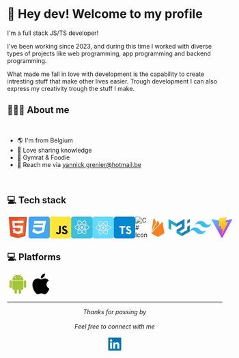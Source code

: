 # 🖖 Hey dev! Welcome to my profile

I'm a full stack JS/TS developer!

I've been working since 2023, and during this time I worked with diverse types of projects like web programming, app programming and backend programming.

What made me fall in love with development is the capability to create intresting stuff that make other lives easier.
Trough development I can also express my creativity trough the stuff I make.

## 👨🏻‍💻 About me

<br>

- 🌎 I'm from Belgium
- 👾 Love sharing knowledge
- 🍜 Gymrat & Foodie
- 📧 Reach me via yannick.grenier@hotmail.be

<br>

## 💻 Tech stack

<div style="display: flex; gap: 8">
<img src="/images/html5.svg" width="50" title="HTML5" alt="HTML5 Icon"/>
<img src="/images/css3.svg" width="50" title="CSS" alt="CSS Icon"/>
<img src="/images/javascript.svg" width="50" title="JS" alt="JS Icon"/>
<img src="/images/reactjs.svg" width="50" title="ReactJS" alt="ReactJS Icon"/>
<img src="/images/react-native.svg" width="50" title="RN" alt="React Native Icon"/>
<img src="/images/typescript.svg" width="50" title="TypeScript" alt="TypeScript Icon"/>
<img src="/images/c#.svg" width="50" title="C#" alt="C# Icon"/>
<img src="/images/firebase.svg" width="50" title="Firebase" alt="Firebase Icon"/>
<img src="/images/materialui.svg" width="50" title="Material UI" alt="Material UI Icon"/>
<img src="/images/tailwind.svg" width="50" title="Tailwind" alt="Tailwind Icon"/>
<img src="/images/vitejs.svg" width="50" title="Vite" alt="Vite Icon"/>  
</div>


## 💻 Platforms

<img src="/images/android.svg" width="50" title="Android" alt="Android Icon"/>
<img src="/images/apple.svg" width="50" title="Apple" alt="Apple Icon"/>

---

<p align="center" > 
  <i>Thanks for passing by</i><br><br>
  <i>Feel free to connect with me</i><br><br>
  <a href="https://www.linkedin.com/in/yannickgrenier/">
  <code><img alt="My linkedin" width="32" src="./images/linkedin.svg" /></code>
</a>
</p>
